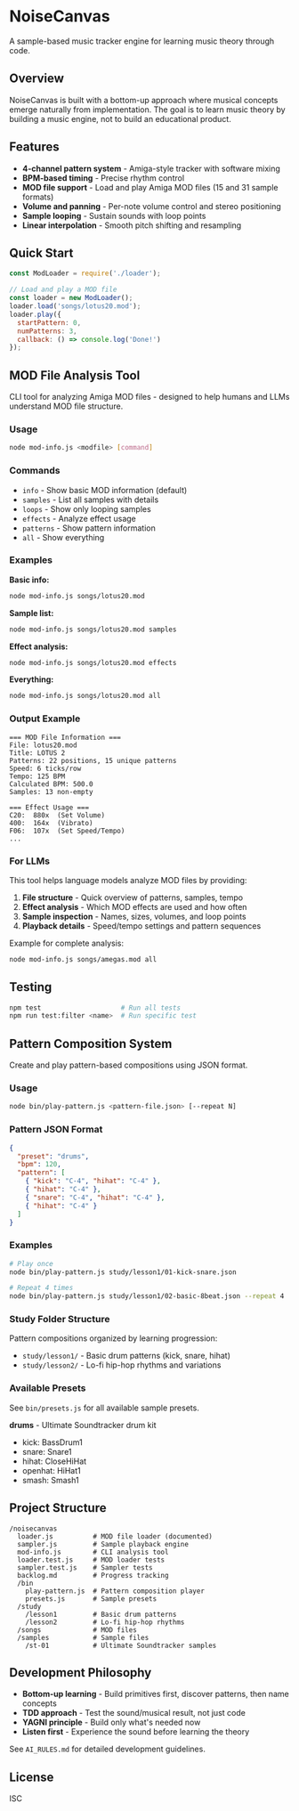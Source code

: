 # NoiseCanvas

A sample-based music tracker engine for learning music theory through code.

## Overview

NoiseCanvas is built with a bottom-up approach where musical concepts emerge naturally from implementation. The goal is to learn music theory by building a music engine, not to build an educational product.

## Features

- **4-channel pattern system** - Amiga-style tracker with software mixing
- **BPM-based timing** - Precise rhythm control
- **MOD file support** - Load and play Amiga MOD files (15 and 31 sample formats)
- **Volume and panning** - Per-note volume control and stereo positioning
- **Sample looping** - Sustain sounds with loop points
- **Linear interpolation** - Smooth pitch shifting and resampling

## Quick Start

```javascript
const ModLoader = require('./loader');

// Load and play a MOD file
const loader = new ModLoader();
loader.load('songs/lotus20.mod');
loader.play({
  startPattern: 0,
  numPatterns: 3,
  callback: () => console.log('Done!')
});
```

## MOD File Analysis Tool

CLI tool for analyzing Amiga MOD files - designed to help humans and LLMs understand MOD file structure.

### Usage

```bash
node mod-info.js <modfile> [command]
```

### Commands

- `info` - Show basic MOD information (default)
- `samples` - List all samples with details
- `loops` - Show only looping samples
- `effects` - Analyze effect usage
- `patterns` - Show pattern information
- `all` - Show everything

### Examples

**Basic info:**
```bash
node mod-info.js songs/lotus20.mod
```

**Sample list:**
```bash
node mod-info.js songs/lotus20.mod samples
```

**Effect analysis:**
```bash
node mod-info.js songs/lotus20.mod effects
```

**Everything:**
```bash
node mod-info.js songs/lotus20.mod all
```

### Output Example

```
=== MOD File Information ===
File: lotus20.mod
Title: LOTUS 2
Patterns: 22 positions, 15 unique patterns
Speed: 6 ticks/row
Tempo: 125 BPM
Calculated BPM: 500.0
Samples: 13 non-empty

=== Effect Usage ===
C20:  880x  (Set Volume)
400:  164x  (Vibrato)
F06:  107x  (Set Speed/Tempo)
...
```

### For LLMs

This tool helps language models analyze MOD files by providing:

1. **File structure** - Quick overview of patterns, samples, tempo
2. **Effect analysis** - Which MOD effects are used and how often
3. **Sample inspection** - Names, sizes, volumes, and loop points
4. **Playback details** - Speed/tempo settings and pattern sequences

Example for complete analysis:
```bash
node mod-info.js songs/amegas.mod all
```

## Testing

```bash
npm test                    # Run all tests
npm run test:filter <name>  # Run specific test
```

## Pattern Composition System

Create and play pattern-based compositions using JSON format.

### Usage

```bash
node bin/play-pattern.js <pattern-file.json> [--repeat N]
```

### Pattern JSON Format

```json
{
  "preset": "drums",
  "bpm": 120,
  "pattern": [
    { "kick": "C-4", "hihat": "C-4" },
    { "hihat": "C-4" },
    { "snare": "C-4", "hihat": "C-4" },
    { "hihat": "C-4" }
  ]
}
```

### Examples

```bash
# Play once
node bin/play-pattern.js study/lesson1/01-kick-snare.json

# Repeat 4 times
node bin/play-pattern.js study/lesson1/02-basic-8beat.json --repeat 4
```

### Study Folder Structure

Pattern compositions organized by learning progression:

- `study/lesson1/` - Basic drum patterns (kick, snare, hihat)
- `study/lesson2/` - Lo-fi hip-hop rhythms and variations

### Available Presets

See `bin/presets.js` for all available sample presets.

**drums** - Ultimate Soundtracker drum kit
- kick: BassDrum1
- snare: Snare1
- hihat: CloseHiHat
- openhat: HiHat1
- smash: Smash1

## Project Structure

```
/noisecanvas
  loader.js          # MOD file loader (documented)
  sampler.js         # Sample playback engine
  mod-info.js        # CLI analysis tool
  loader.test.js     # MOD loader tests
  sampler.test.js    # Sampler tests
  backlog.md         # Progress tracking
  /bin
    play-pattern.js  # Pattern composition player
    presets.js       # Sample presets
  /study
    /lesson1         # Basic drum patterns
    /lesson2         # Lo-fi hip-hop rhythms
  /songs             # MOD files
  /samples           # Sample files
    /st-01           # Ultimate Soundtracker samples
```

## Development Philosophy

- **Bottom-up learning** - Build primitives first, discover patterns, then name concepts
- **TDD approach** - Test the sound/musical result, not just code
- **YAGNI principle** - Build only what's needed now
- **Listen first** - Experience the sound before learning the theory

See `AI_RULES.md` for detailed development guidelines.

## License

ISC
